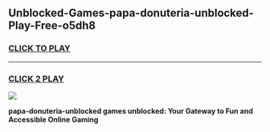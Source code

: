 
## Unblocked-Games-papa-donuteria-unblocked-Play-Free-o5dh8
<h3>
<a href="https://premium76.site?title=papa-donuteria-unblocked&ref=23A">CLICK TO PLAY</a></h3>
<hr>

<h3>
<a href="https://premium76.site?title=papa-donuteria-unblocked&ref=23A">CLICK 2 PLAY</a>
  
</h3>

<a href="https://premium76.site?title=papa-donuteria-unblocked&ref=23A"><img src="https://clearcache.store/games.png"></a>


**papa-donuteria-unblocked games unblocked: Your Gateway to Fun and Accessible Online Gaming**
